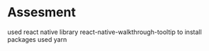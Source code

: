# Assesment
used react native library react-native-walkthrough-tooltip 
to install packages used yarn